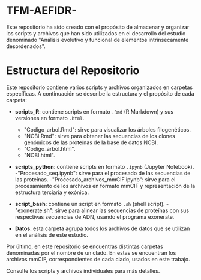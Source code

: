# TFM-AEFIDR-
Este repositorio ha sido creado con el propósito de almacenar y organizar los scripts y archivos que han sido utilizados en el desarrollo del estudio denominado "Análisis evolutivo y funcional de elementos intrínsecamente desordenados". 
# Estructura del Repositorio

Este repositorio contiene varios scripts y archivos organizados en carpetas específicas. A continuación se describe la estructura y el propósito de cada carpeta:

- **scripts_R**: contiene scripts en formato `.Rmd` (R Markdown) y sus versiones en formato `.html`.
	- "Codigo_arbol.Rmd": sirve para visualizar los árboles filogenéticos.
	- "NCBI.Rmd": sirve para obtener las secuencias de los clones genómicos de las proteínas de la base de datos NCBI.   
	- "Codigo_arbol.html".
	- "NCBI.html".

- **scripts_python**: contiene scripts en formato `.ipynb` (Jupyter Notebook).  
	-"Procesado_seq.ipynb": sirve para el procesado de las secuencias de las proteínas.
	-"Procesado_archivos_mmCIF.ipynb": sirve para el procesamiento de los archivos en formato mmCIF y representación de la estructura terciaria y exónica.


- **script_bash**: contiene un script en formato `.sh` (shell script).
	-"exonerate.sh": sirve para alinear las secuencias de proteínas con sus respectivas secuencias de ADN, usando el programa exonerate.

- **Datos**: esta carpeta agrupa todos los archivos de datos que se utilizan en el análisis de este estudio.

Por último, en este repositorio se encuentras distintas carpetas denominadas por el nombre de un clado. En estas se encuentran los archivos mmCIF, correspondientes de cada clado, usados en este trabajo.

Consulte los scripts y archivos individuales para más detalles.

